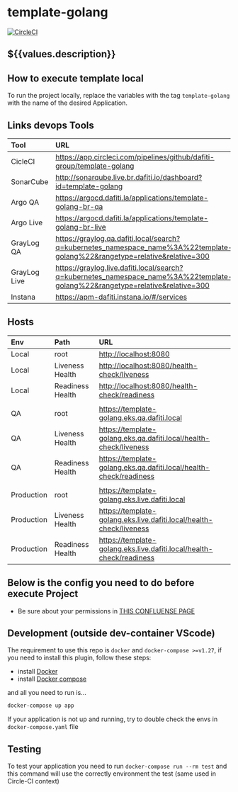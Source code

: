 # template-golang

[![CircleCI](https://circleci.com/gh/dafiti-group/template-golang/tree/main.svg?style=svg)](https://circleci.com/gh/dafiti-group/template-golang/tree/main)

## ${{values.description}}

## How to execute template local

To run the project locally, replace the variables with the tag `template-golang` with the name of the desired Application.

## Links devops Tools

| Tool         | URL                                                                                                                            |
| :----------- | :----------------------------------------------------------------------------------------------------------------------------- |
| CicleCI      | <https://app.circleci.com/pipelines/github/dafiti-group/template-golang>                                                       |
| SonarCube    | <http://sonarqube.live.br.dafiti.io/dashboard?id=template-golang>                                                              |
| Argo QA      | <https://argocd.dafiti.la/applications/template-golang-br-qa>                                                                  |
| Argo Live    | <https://argocd.dafiti.la/applications/template-golang-br-live>                                                                |
| GrayLog QA   | <https://graylog.qa.dafiti.local/search?q=kubernetes_namespace_name%3A%22template-golang%22&rangetype=relative&relative=300>   |
| GrayLog Live | <https://graylog.live.dafiti.local/search?q=kubernetes_namespace_name%3A%22template-golang%22&rangetype=relative&relative=300> |
| Instana      | <https://apm-dafiti.instana.io/#/services>                                                                                     |

## Hosts

| Env        | Path             | URL                                                                    |
| :--------- | :--------------- | :--------------------------------------------------------------------- |
| Local      | root             | <http://localhost:8080>                                                |
| Local      | Liveness Health  | <http://localhost:8080/health-check/liveness>                          |
| Local      | Readiness Health | <http://localhost:8080/health-check/readiness>                         |
|            |                  |                                                                        |
| QA         | root             | <https://template-golang.eks.qa.dafiti.local>                          |
| QA         | Liveness Health  | <https://template-golang.eks.qa.dafiti.local/health-check/liveness>    |
| QA         | Readiness Health | <https://template-golang.eks.qa.dafiti.local/health-check/readiness>   |
|            |                  |                                                                        |
| Production | root             | <https://template-golang.eks.live.dafiti.local>                        |
| Production | Liveness Health  | <https://template-golang.eks.live.dafiti.local/health-check/liveness>  |
| Production | Readiness Health | <https://template-golang.eks.live.dafiti.local/health-check/readiness> |

## Below is the config you need to do before execute Project

- Be sure about your permissions in [THIS CONFLUENSE PAGE](https://dafiti.jira.com/wiki/spaces/DFTEC/pages/3247013947/Desenvolvimento+local+DOCKER-DAFITI)

## Development (outside dev-container VScode)

The requirement to use this repo is `docker` and `docker-compose >=v1.27`, if you need
to install this plugin, follow these steps:

- install [Docker](https://docs.docker.com/engine/install/ubuntu/)
- install [Docker compose](https://docs.docker.com/compose/install/)

and all you need to run is...

```sh
docker-compose up app
```

If your application is not up and running, try to double check the envs in `docker-compose.yaml` file

## Testing

To test your application you need to run `docker-compose run --rm test`
and this command will use the correctly environment the test (same used in Circle-CI context)
